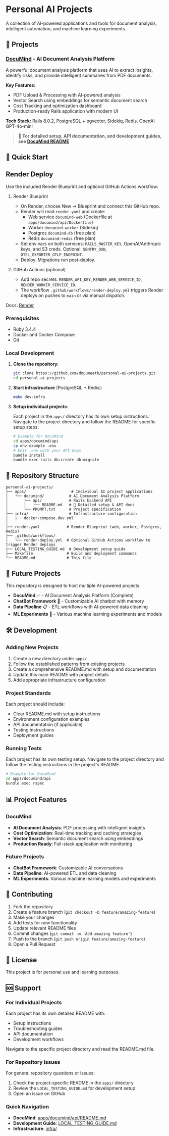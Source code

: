# Personal AI Projects

A collection of AI-powered applications and tools for document analysis, intelligent automation, and machine learning experiments.

## 🚀 Projects

### [DocuMind](apps/documind/) - AI Document Analysis Platform

A powerful document analysis platform that uses AI to extract insights, identify risks, and provide intelligent summaries from PDF documents.

**Key Features:**

- PDF Upload & Processing with AI-powered analysis
- Vector Search using embeddings for semantic document search
- Cost Tracking and optimization dashboard
- Production-ready Rails application with modern UI

**Tech Stack:** Rails 8.0.2, PostgreSQL + pgvector, Sidekiq, Redis, OpenAI GPT-4o-mini

> 📖 **For detailed setup, API documentation, and development guides, see [DocuMind README](apps/documind/api/README.md)**

## 🚀 Quick Start

## Render Deploy

Use the included Render Blueprint and optional GitHub Actions workflow:

1. Render Blueprint

   - On Render, choose New → Blueprint and connect this GitHub repo.
   - Render will read `render.yaml` and create:
     - Web service `documind-web` (Dockerfile at `apps/documind/api/Dockerfile`)
     - Worker `documind-worker` (Sidekiq)
     - Postgres `documind-db` (free plan)
     - Redis `documind-redis` (free plan)
   - Set env vars on both services: `RAILS_MASTER_KEY`, OpenAI/Anthropic keys, and S3 creds. Optional: `SENTRY_DSN`, `OTEL_EXPORTER_OTLP_ENDPOINT`.
   - Deploy. Migrations run post-deploy.

2. GitHub Actions (optional)
   - Add repo secrets: `RENDER_API_KEY`, `RENDER_WEB_SERVICE_ID`, `RENDER_WORKER_SERVICE_ID`.
   - The workflow `.github/workflows/render-deploy.yml` triggers Render deploys on pushes to `main` or via manual dispatch.

Docs: [Render](https://render.com)

### Prerequisites

- Ruby 3.4.4
- Docker and Docker Compose
- Git

### Local Development

1. **Clone the repository**:

   ```bash
   git clone https://github.com/dnpuneeth/personal-ai-projects.git
   cd personal-ai-projects
   ```

2. **Start infrastructure** (PostgreSQL + Redis):

   ```bash
   make dev-infra
   ```

3. **Setup individual projects**:

   Each project in the `apps/` directory has its own setup instructions. Navigate to the project directory and follow the README for specific setup steps.

   ```bash
   # Example for DocuMind
   cd apps/documind/api
   cp env.example .env
   # Edit .env with your API keys
   bundle install
   bundle exec rails db:create db:migrate
   ```

## 📁 Repository Structure

```
personal-ai-projects/
├── apps/                    # Individual AI project applications
│   └── documind/           # AI Document Analysis Platform
│       ├── api/            # Rails backend API
│       │   └── README.md   # 📖 Detailed setup & API docs
│       └── PROMPT.txt      # Project specification
├── infra/                  # Infrastructure configuration
│   ├── docker-compose.dev.yml
│
├── render.yaml            # Render Blueprint (web, worker, Postgres, Redis)
├── .github/workflows/
│   └── render-deploy.yml  # Optional GitHub Actions workflow to trigger Render deploys
├── LOCAL_TESTING_GUIDE.md  # Development setup guide
├── Makefile               # Build and deployment commands
└── README.md              # This file
```

## 🔮 Future Projects

This repository is designed to host multiple AI-powered projects:

- **DocuMind** ✅ - AI Document Analysis Platform (Complete)
- **ChatBot Framework** 🚧 - Customizable AI chatbot with memory
- **Data Pipeline** 📋 - ETL workflows with AI-powered data cleaning
- **ML Experiments** 🧪 - Various machine learning experiments and models

## 🛠️ Development

### Adding New Projects

1. Create a new directory under `apps/`
2. Follow the established patterns from existing projects
3. Create a comprehensive README.md with setup and documentation
4. Update this main README with project details
5. Add appropriate infrastructure configuration

### Project Standards

Each project should include:

- Clear README.md with setup instructions
- Environment configuration examples
- API documentation (if applicable)
- Testing instructions
- Deployment guides

### Running Tests

Each project has its own testing setup. Navigate to the project directory and follow the testing instructions in the project's README.

```bash
# Example for DocuMind
cd apps/documind/api
bundle exec rspec
```

## 📊 Project Features

### DocuMind

- **AI Document Analysis**: PDF processing with intelligent insights
- **Cost Optimization**: Real-time tracking and caching strategies
- **Vector Search**: Semantic document search using embeddings
- **Production Ready**: Full-stack application with monitoring

### Future Projects

- **ChatBot Framework**: Customizable AI conversations
- **Data Pipeline**: AI-powered ETL and data cleaning
- **ML Experiments**: Various machine learning models and experiments

## 🤝 Contributing

1. Fork the repository
2. Create a feature branch (`git checkout -b feature/amazing-feature`)
3. Make your changes
4. Add tests for new functionality
5. Update relevant README files
6. Commit changes (`git commit -m 'Add amazing feature'`)
7. Push to the branch (`git push origin feature/amazing-feature`)
8. Open a Pull Request

## 📜 License

This project is for personal use and learning purposes.

## 🆘 Support

### For Individual Projects

Each project has its own detailed README with:

- Setup instructions
- Troubleshooting guides
- API documentation
- Development workflows

Navigate to the specific project directory and read the README.md file.

### For Repository Issues

For general repository questions or issues:

1. Check the project-specific README in the `apps/` directory
2. Review the `LOCAL_TESTING_GUIDE.md` for development setup
3. Open an issue on GitHub

### Quick Navigation

- **DocuMind**: [apps/documind/api/README.md](apps/documind/api/README.md)
- **Development Guide**: [LOCAL_TESTING_GUIDE.md](LOCAL_TESTING_GUIDE.md)
- **Infrastructure**: [infra/](infra/)
